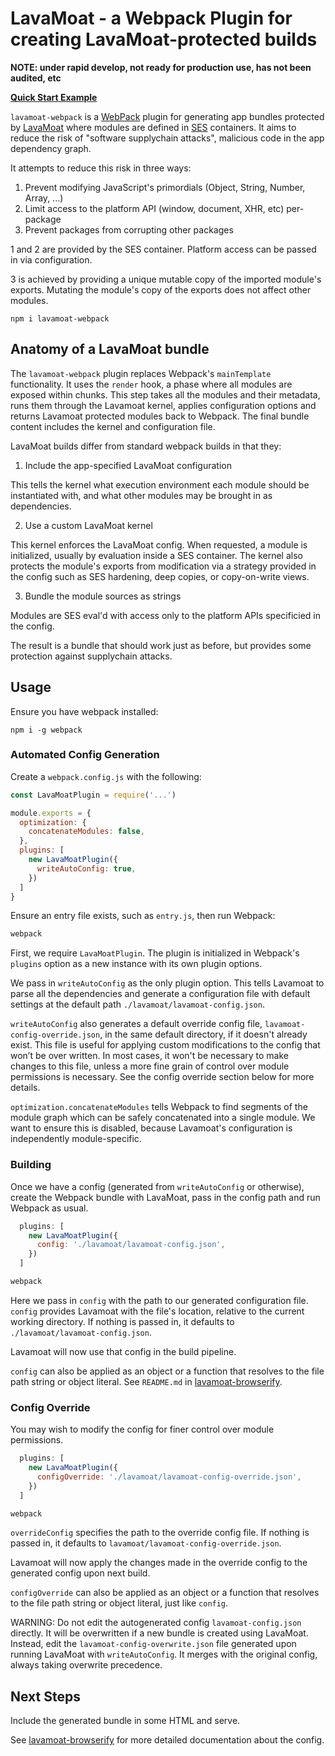 # LavaMoat - a Webpack Plugin for creating LavaMoat-protected builds

**NOTE: under rapid develop, not ready for production use, has not been audited, etc**

[**Quick Start Example**](https://github.com/LavaMoat/lavamoat-webpack/blob/master/test/project1/README.md)

`lavamoat-webpack` is a [WebPack][Webpack] plugin for generating app bundles protected by [LavaMoat](https://github.com/LavaMoat/overview) where modules are defined in [SES][SesGithub] containers. It aims to reduce the risk of "software supplychain attacks", malicious code in the app dependency graph.

It attempts to reduce this risk in three ways:
  1. Prevent modifying JavaScript's primordials (Object, String, Number, Array, ...)
  2. Limit access to the platform API (window, document, XHR, etc) per-package
  3. Prevent packages from corrupting other packages

1 and 2 are provided by the SES container. Platform access can be passed in via configuration.

3 is achieved by providing a unique mutable copy of the imported module's exports. Mutating the module's copy of the exports does not affect other modules.

[Webpack]: https://github.com/webpack/webpack
[SesGithub]: https://github.com/agoric/SES

```
npm i lavamoat-webpack
```

## Anatomy of a LavaMoat bundle

The `lavamoat-webpack` plugin replaces Webpack's `mainTemplate` functionality. It uses the `render` hook, a phase where all modules are exposed within chunks. This step takes all the modules and their metadata, runs them through the Lavamoat kernel, applies configuration options and returns Lavamoat protected modules back to Webpack. The final bundle content includes the kernel and configuration file.

LavaMoat builds differ from standard webpack builds in that they:

1. Include the app-specified LavaMoat configuration

This tells the kernel what execution environment each module should be instantiated with, and what other modules may be brought in as dependencies.

2. Use a custom LavaMoat kernel

This kernel enforces the LavaMoat config. When requested, a module is initialized, usually by evaluation inside a SES container. The kernel also protects the module's exports from modification via a strategy provided in the config such as SES hardening, deep copies, or copy-on-write views.

3. Bundle the module sources as strings

Modules are SES eval'd with access only to the platform APIs specificied in the config.

The result is a bundle that should work just as before, but provides some protection against supplychain attacks.

## Usage 

Ensure you have webpack installed:

```
npm i -g webpack
```

### Automated Config Generation

Create a `webpack.config.js` with the following:

```javascript
const LavaMoatPlugin = require('...')

module.exports = {
  optimization: {
    concatenateModules: false,
  },
  plugins: [
    new LavaMoatPlugin({
      writeAutoConfig: true,
    })
  ]
}
```

Ensure an entry file exists, such as `entry.js`, then run Webpack:

```bash
webpack
```

First, we require `LavaMoatPlugin`. The plugin is initialized in Webpack's `plugins` option as a new instance with its own plugin options.

We pass in `writeAutoConfig` as the only plugin option. This tells Lavamoat to parse all the dependencies and generate a configuration file with default settings at the default path `./lavamoat/lavamoat-config.json`.

`writeAutoConfig` also generates a default override config file, `lavamoat-config-override.json`, in the same default directory, if it doesn't already exist. This file is useful for applying custom modifications to the config that won’t be over written. In most cases, it won't be necessary to make changes to this file, unless a more fine grain of control over module permissions is necessary. See the config override section below for more details.

`optimization.concatenateModules` tells Webpack to find segments of the module graph which can be safely concatenated into a single module. We want to ensure this is disabled, because Lavamoat's configuration is independently module-specific.

### Building

Once we have a config (generated from `writeAutoConfig` or otherwise), create the Webpack bundle with LavaMoat, pass in the config path and run Webpack as usual.

```javascript
  plugins: [
    new LavaMoatPlugin({
      config: './lavamoat/lavamoat-config.json',
    })
  ]
```

```bash
webpack
```

Here we pass in `config` with the path to our generated configuration file. `config` provides Lavamoat with the file's location, relative to the current working directory. If nothing is passed in, it defaults to `./lavamoat/lavamoat-config.json`.

Lavamoat will now use that config in the build pipeline.

`config` can also be applied as an object or a function that resolves to the file path string or object literal. See `README.md` in [lavamoat-browserify](https://github.com/LavaMoat/lavamoat-browserify/blob/master/README.md).

### Config Override

You may wish to modify the config for finer control over module permissions.

```javascript
  plugins: [
    new LavaMoatPlugin({
      configOverride: './lavamoat/lavamoat-config-override.json',
    })
  ]
```

```bash
webpack
```

`overrideConfig` specifies the path to the override config file. If nothing is passed in, it defaults to `lavamoat/lavamoat-config-override.json`. 

Lavamoat will now apply the changes made in the override config to the generated config upon next build.

`configOverride` can also be applied as an object or a function that resolves to the file path string or object literal, just like `config`.

WARNING: Do not edit the autogenerated config `lavamoat-config.json` directly. It will be overwritten if a new bundle is created using LavaMoat. Instead, edit the `lavamoat-config-overwrite.json` file generated upon running LavaMoat with `writeAutoConfig`. It merges with the original config, always taking overwrite precedence. 

## Next Steps

Include the generated bundle in some HTML and serve.

See [lavamoat-browserify](https://github.com/LavaMoat/lavamoat-browserify/blob/master/README.md) for more detailed documentation about the config.



